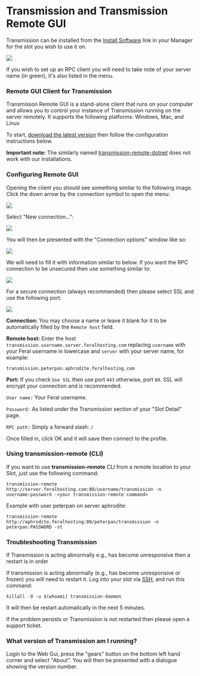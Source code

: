 Transmission and Transmission Remote GUI
========================================

Transmission can be installed from the [Install Software](https://www.feralhosting.com/manager/) link in your Manager for the slot you wish to use it on.  
  
![](https://raw.github.com/feralhosting/feralfilehosting/master/Feral%20Wiki/Installable%20software/Transmission%20and%20Transmission%20Remote%20GUI/transslotdetail.png)  
  
If you wish to set up an RPC client you will need to take note of your server name (in green), it's also listed in the menu.  
  

### Remote GUI Client for Transmission

  
Transmisson Remote GUI is a stand-alone client that runs on your computer and allows you to control your instance of Transmission running on the server remotely. It supports the following platforms: Windows, Mac, and Linux  
  
To start, [download the latest version](https://sourceforge.net/projects/transgui/) then follow the configuration instructions below.  
  
**Important note:** The similarly named [transmission-remote-dotnet](http://code.google.com/p/transmission-remote-dotnet/) does not work with our installations.  
  

### Configuring Remote GUI

  
Opening the client you should see something similar to the following image. Click the down arrow by the connection symbol to open the menu:  
  
![](https://raw.github.com/feralhosting/feralfilehosting/master/Feral%20Wiki/Installable%20software/Transmission%20and%20Transmission%20Remote%20GUI/1.png)  
  
Select "New connection...":  
  
![](https://raw.github.com/feralhosting/feralfilehosting/master/Feral%20Wiki/Installable%20software/Transmission%20and%20Transmission%20Remote%20GUI/2.png)  
  
You will then be presented with the "Connection options" window like so:  
  
![](https://raw.github.com/feralhosting/feralfilehosting/master/Feral%20Wiki/Installable%20software/Transmission%20and%20Transmission%20Remote%20GUI/3.png)  
  
We will need to fill it with information similar to below. If you want the RPC connection to be unsecured then use something similar to:  
  
![](https://raw.github.com/feralhosting/feralfilehosting/master/Feral%20Wiki/Installable%20software/Transmission%20and%20Transmission%20Remote%20GUI/4.png)  
  
For a secure connection (always recommended) then please select SSL and use the following port:  
  
![](https://raw.github.com/feralhosting/feralfilehosting/master/Feral%20Wiki/Installable%20software/Transmission%20and%20Transmission%20Remote%20GUI/5.png)  
  
**Connection:** You may choose a name or leave it blank for it to be automatically filled by the `Remote host` field.  
  
**Remote host:** Enter the host `transmission.username.server.feralhosting.com` replacing `username` with your Feral username in lowercase and `server` with your server name, for example:  
  

    transmission.peterpan.aphrodite.feralhosting.com

  
**Port:** If you check `Use SSL` then use port `443` otherwise, port `80`. SSL will encrypt your connection and is recommended.  
  
`User name:` Your Feral username.  
  
`Password:` As listed under the Transmission section of your "Slot Detail" page.  
  
`RPC path:` Simply a forward slash: `/`  
  
Once filled in, click OK and it will save then connect to the profile.  
  

### Using transmission-remote (CLI)

  
If you want to use **transmission-remote** CLI from a remote location to your Slot, just use the following command:  
  

    transmission-remote http://server.feralhosting.com:80/username/transmission -n username:password -<your transmission-remote command>

  
Example with user peterpan on server aphrodite:  

    transmission-remote http://aphrodite.feralhosting:80/peterpan/transmission -n peterpan:PASSWORD -st

  
  

### Troubleshooting Transmission

  
If Transmission is acting abnormally e.g., has become unresponsive then a restart is in order  
  
If transmission is acting abnormally (e.g., has become unresponsive or frozen) you will need to restart it. Log into your slot via [SSH](https://www.feralhosting.com/faq/view?question=12), and run this command:  
  

    killall -9 -u $(whoami) transmission-daemon

  
It will then be restart automatically in the next 5 minutes.  
  
If the problem persists or Transmission is not restarted then please open a support ticket.  
  

### What version of Transmission am I running?

  
Login to the Web Gui, press the "gears" button on the bottom left hand corner and select "About". You will then be presented with a dialogue showing the version number.  
  

